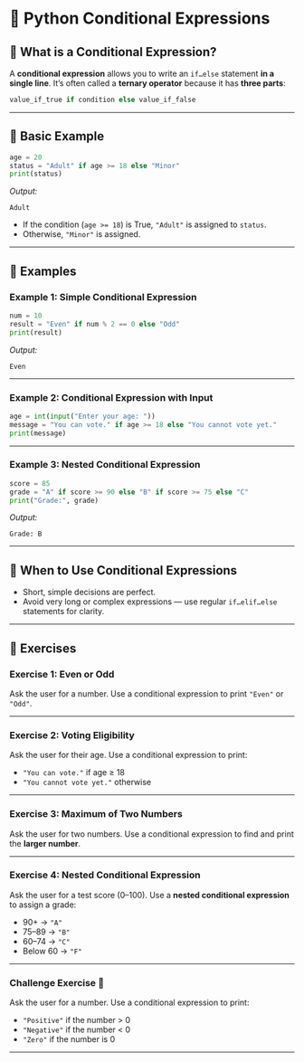 # 🐍 Python Conditional Expressions

## 🔹 What is a Conditional Expression?

A **conditional expression** allows you to write an `if…else` statement **in a single line**.
It’s often called a **ternary operator** because it has **three parts**:

```python
value_if_true if condition else value_if_false
```

---

## 🔹 Basic Example

```python
age = 20
status = "Adult" if age >= 18 else "Minor"
print(status)
```

*Output:*

```
Adult
```

* If the condition (`age >= 18`) is True, `"Adult"` is assigned to `status`.
* Otherwise, `"Minor"` is assigned.

---

## 🔹 Examples

### Example 1: Simple Conditional Expression

```python
num = 10
result = "Even" if num % 2 == 0 else "Odd"
print(result)
```

*Output:*

```
Even
```

---

### Example 2: Conditional Expression with Input

```python
age = int(input("Enter your age: "))
message = "You can vote." if age >= 18 else "You cannot vote yet."
print(message)
```

---

### Example 3: Nested Conditional Expression

```python
score = 85
grade = "A" if score >= 90 else "B" if score >= 75 else "C"
print("Grade:", grade)
```

*Output:*

```
Grade: B
```

---

## 🔹 When to Use Conditional Expressions

* Short, simple decisions are perfect.
* Avoid very long or complex expressions — use regular `if…elif…else` statements for clarity.

---

## 📝 Exercises

### Exercise 1: Even or Odd

Ask the user for a number. Use a conditional expression to print `"Even"` or `"Odd"`.

---

### Exercise 2: Voting Eligibility

Ask the user for their age. Use a conditional expression to print:

* `"You can vote."` if age ≥ 18
* `"You cannot vote yet."` otherwise

---

### Exercise 3: Maximum of Two Numbers

Ask the user for two numbers. Use a conditional expression to find and print the **larger number**.

---

### Exercise 4: Nested Conditional Expression

Ask the user for a test score (0–100). Use a **nested conditional expression** to assign a grade:

* 90+ → `"A"`
* 75–89 → `"B"`
* 60–74 → `"C"`
* Below 60 → `"F"`

---

### Challenge Exercise 🎯

Ask the user for a number. Use a conditional expression to print:

* `"Positive"` if the number > 0
* `"Negative"` if the number < 0
* `"Zero"` if the number is 0

---
